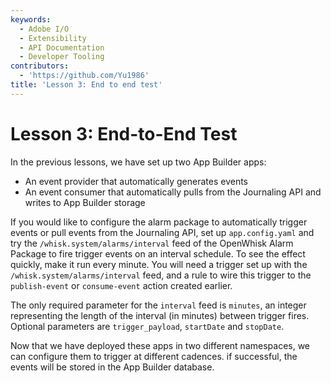 ```yaml
---
keywords:
  - Adobe I/O
  - Extensibility
  - API Documentation
  - Developer Tooling
contributors:
  - 'https://github.com/Yu1986'
title: 'Lesson 3: End to end test'
---
```


# Lesson 3: End-to-End Test

In the previous lessons, we have set up two App Builder apps:

- An event provider that automatically generates events 
- An event consumer that automatically pulls from the Journaling API and writes to App Builder storage

If you would like to configure the alarm package to automatically trigger events or pull events from the Journaling API, set up `app.config.yaml` and try the `/whisk.system/alarms/interval` feed of the OpenWhisk Alarm Package to fire trigger events on an interval schedule. To see the effect quickly, make it run every minute. You will need a trigger set up with the `/whisk.system/alarms/interval` feed, and a rule to wire this trigger to the `publish-event` or `consume-event` action created earlier.

The only required parameter for the `interval` feed is `minutes`, an integer representing the length of the interval (in minutes) between trigger fires. Optional parameters are `trigger_payload`, `startDate` and `stopDate`.

Now that we have deployed these apps in two different namespaces, we can configure them to trigger at different cadences. if successful, the events will be stored in the App Builder database. 
